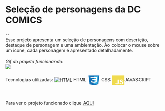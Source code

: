 # Seleção de personagens da DC COMICS
--
<br>
Esse projeto apresenta um seleção de personagens com descrição, destaque de personagem e uma ambientação.
Ao colocar o mouse sobre um icone, cada personagem é apresentado detalhadamente.
<br><br>
*Gif do projeto funcionando:*
<br>
![](./src/imagens/gif-dc.gif)
<br><br>
Tecnologias utilizadas: 
<img align="center" alt="HTML" height="30" width="40" src="https://cdn.jsdelivr.net/gh/devicons/devicon/icons/html5/html5-original.svg"> HTML
<img align="center" alt="CSS" height="30" width="40" src="https://raw.githubusercontent.com/devicons/devicon/master/icons/css3/css3-original.svg"> CSS
<img align="center" alt="Rafa-Js" height="30" width="40" src="https://raw.githubusercontent.com/devicons/devicon/master/icons/javascript/javascript-plain.svg">JAVASCRIPT

<br><br>
Para ver o projeto funcionado clique [AQUI](https://wilgnerfrasao.github.io/Proj-DC/)




